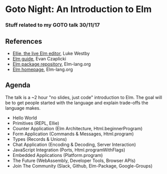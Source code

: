 # Goto Night: An Introduction to Elm
### Stuff related to my GOTO talk 30/11/17

## References
- [Ellie, the live Elm editor](https://ellie-app.com/), Luke Westby
- [Elm guide](https://guide.elm-lang.org/), Evan Czaplicki
- [Elm package repository](http://package.elm-lang.org/), Elm-lang.org
- [Elm homepage](http://elm-lang.org/), Elm-lang.org

## Agenda
The talk is a ~2 hour "no slides, just code" introduction to Elm. The goal will be to get people started with the language and explain trade-offs the language makes.
- Hello World
- Primitives (REPL, Ellie)
- Counter Application (Elm Architecture, Html.beginnerProgram)
- Form Application (Commands & Messages, Html.program)
- Types (Records & Unions)
- Chat Application (Encoding & Decoding, Server Interaction)
- JavaScript Integration (Ports, Html.programWithFlags)
- Embedded Applications (Platform.program)
- The Future (WebAssembly, Developer Tools, Browser APIs)
- Join The Community (Slack, Github, Elm-Package, Google-Groups)